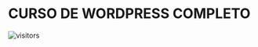# CURSO DE WORDPRESS COMPLETO

![visitors](https://visitor-badge.glitch.me/badge?page_id=Devgeeknerd.curso-de-wordpress-completo "Total de Visitas")
